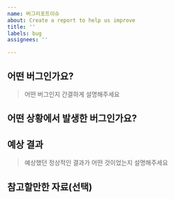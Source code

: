 ```yaml
---
name: 버그리포트이슈
about: Create a report to help us improve
title: ''
labels: bug
assignees: ''

---
```


## 어떤 버그인가요?
> 어떤 버그인지 간결하게 설명해주세요

## 어떤 상황에서 발생한 버그인가요?

## 예상 결과
> 예상했던 정상적인 결과가 어떤 것이었는지 설명해주세요

## 참고할만한 자료(선택)
